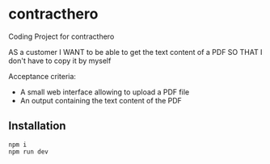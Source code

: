 # contracthero
Coding Project for contracthero

AS a customer
I WANT to be able to get the text content of a PDF
SO THAT I don't have to copy it by myself

Acceptance criteria:

- A small web interface allowing to upload a PDF file
- An output containing the text content of the PDF

## Installation
```
npm i
npm run dev
```
